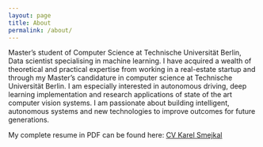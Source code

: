 ```yaml
---
layout: page
title: About
permalink: /about/
---
```


Master’s student of Computer Science at Technische Universität Berlin, Data scientist specialising in machine learning. I have acquired a wealth of theoretical and practical expertise from working in a real-estate startup and through my Master’s candidature in computer science at Technische Universität Berlin. I am especially interested in autonomous driving, deep learning implementation and research applications of state of the art computer vision systems. I am passionate about building intelligent, autonomous systems and new technologies to improve outcomes for future generations.

My complete resume in PDF can be found here: [CV Karel Smejkal](https://github.com/smejkka3/smejkka3.github.io/raw/master/assets/CV.pdf)
